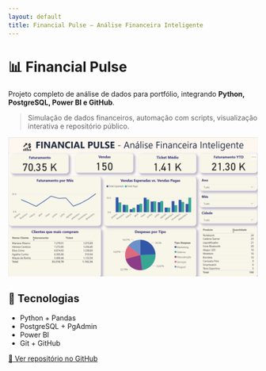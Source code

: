 ```yaml
---
layout: default
title: Financial Pulse – Análise Financeira Inteligente
---
```


# 📊 Financial Pulse

Projeto completo de análise de dados para portfólio, integrando **Python, PostgreSQL, Power BI e GitHub**.

> Simulação de dados financeiros, automação com scripts, visualização interativa e repositório público.

![Dashboard](imagens/preview_dashboard.png)

## 🚀 Tecnologias
- Python + Pandas
- PostgreSQL + PgAdmin
- Power BI
- Git + GitHub

[🔗 Ver repositório no GitHub](https://github.com/vazlidiane/financial-pulse)
